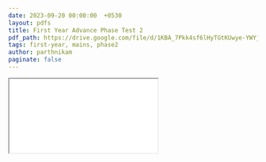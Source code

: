 ```yaml
---
date: 2023-09-20 00:00:00  +0530
layout: pdfs
title: First Year Advance Phase Test 2
pdf_path: https://drive.google.com/file/d/1KBA_7Pkk4sf6lHyTGtKUwye-YWYjN1oM/preview?usp=drive_link
tags: first-year, mains, phase2
author: parthnikam
paginate: false
---
```


<iframe class="embed-pdf" src="{{ page.pdf_path }}#toolbar=0" seamless="seamless" scrolling="no" style="overflow:hidden"></iframe>
